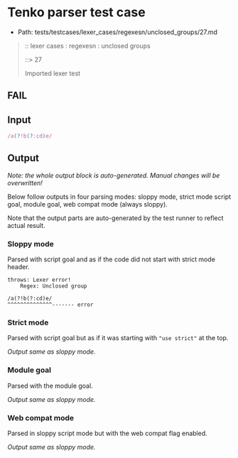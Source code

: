 # Tenko parser test case

- Path: tests/testcases/lexer_cases/regexesn/unclosed_groups/27.md

> :: lexer cases : regexesn : unclosed groups
>
> ::> 27
>
> Imported lexer test

## FAIL

## Input

`````js
/a(?!b(?:cd)e/
`````

## Output

_Note: the whole output block is auto-generated. Manual changes will be overwritten!_

Below follow outputs in four parsing modes: sloppy mode, strict mode script goal, module goal, web compat mode (always sloppy).

Note that the output parts are auto-generated by the test runner to reflect actual result.

### Sloppy mode

Parsed with script goal and as if the code did not start with strict mode header.

`````
throws: Lexer error!
    Regex: Unclosed group

/a(?!b(?:cd)e/
^^^^^^^^^^^^^^------- error
`````

### Strict mode

Parsed with script goal but as if it was starting with `"use strict"` at the top.

_Output same as sloppy mode._

### Module goal

Parsed with the module goal.

_Output same as sloppy mode._

### Web compat mode

Parsed in sloppy script mode but with the web compat flag enabled.

_Output same as sloppy mode._
